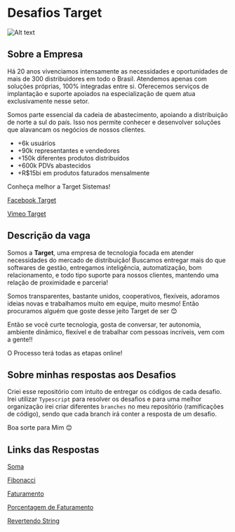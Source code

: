 # Desafios Target

![Alt text](https://s3.amazonaws.com/gupy5/production/companies/519/images/jobs/1338991/20211119050228341_picture.png 'Um desenho de dois jovens.')

## Sobre a Empresa

Há 20 anos vivenciamos intensamente as necessidades e oportunidades de mais de 300 distribuidores em todo o Brasil. Atendemos apenas com soluções próprias, 100% integradas entre si. Oferecemos serviços de implantação e suporte apoiados na especialização de quem atua exclusivamente nesse setor.

Somos parte essencial da cadeia de abastecimento, apoiando a distribuição de norte a sul do país. Isso nos permite conhecer e desenvolver soluções que alavancam os negócios de nossos clientes.

- +6k usuários
- +90k representantes e vendedores
- +150k diferentes produtos distribuídos
- +600k PDVs abastecidos
- +R$15bi em produtos faturados mensalmente

Conheça melhor a Target Sistemas!

[Facebook Target](https://www.facebook.com/targetsistemas 'Página do Facebook da Target.')

[Vimeo Target](https://www.vimeo.com/targetsistemas 'Página do Vimeo Target.')

## Descrição da vaga

Somos a **Target**, uma empresa de tecnologia focada em atender necessidades do mercado de distribuição! Buscamos entregar mais do que softwares de gestão, entregamos inteligência, automatização, bom relacionamento, e todo tipo suporte para nossos clientes, mantendo uma relação de proximidade e parceria!

Somos transparentes, bastante unidos, cooperativos, flexíveis, adoramos ideias novas e trabalhamos muito em equipe, muito mesmo! Então procuramos alguém que goste desse jeito Target de ser 😊

Então se você curte tecnologia, gosta de conversar, ter autonomia, ambiente dinâmico, flexível e de trabalhar com pessoas incríveis, vem com a gente!!

O Processo terá todas as etapas online!

## Sobre minhas respostas aos Desafios

Criei esse repositório com intuito de entregar os códigos de cada desafio. Irei utilizar `Typescript` para resolver os desafios e para uma melhor organização irei criar diferentes `branches` no meu repositório (ramificações de código), sendo que cada branch irá conter a resposta de um desafio.

Boa sorte para Mim 😊

## Links das Respostas

[Soma](https://github.com/Robertosousa86/desafios-target/tree/soma/while)

[Fibonacci](https://github.com/Robertosousa86/desafios-target/tree/fibonacci)

[Faturamento](https://github.com/Robertosousa86/desafios-target/tree/faturamento)

[Porcentagem de Faturamento](https://github.com/Robertosousa86/desafios-target/tree/porcentagem-faturamento)

[Revertendo String](https://github.com/Robertosousa86/desafios-target/tree/revertendo-string)
